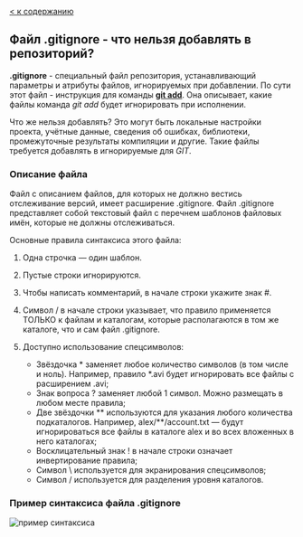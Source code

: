 [< к содержанию](./readme.md)

## Файл .gitignore - что нельзя добавлять в репозиторий?

**.gitignore** - специальный файл репозитория, устанавливающий параметры и атрибуты файлов, игнорируемых при добавлении. По сути этот файл - инструкция для команды [**git add**](./add.md). Она описывает, какие файлы команда *git add* будет игнорировать при исполнении. 

Что же нельзя добавлять? Это могут быть локальные настройки проекта, учётные данные, сведения об ошибках, библиотеки, промежуточные результаты компиляции и другие. Такие файлы требуется добавлять в игнорируемые для *GIT*.

### Описание файла

Файл с описанием файлов, для которых не должно вестись отслеживание версий, имеет расширение .gitignore. Файл .gitignore представляет собой текстовый файл с перечнем шаблонов файловых имён, которые не должны отслеживаться.

Основные правила синтаксиса этого файла:

1. Одна строчка — один шаблон.
2. Пустые строки игнорируются.
3. Чтобы написать комментарий, в начале строки укажите знак #.
4. Символ / в начале строки указывает, что правило применяется ТОЛЬКО к файлам и каталогам, которые располагаются в том же каталоге, что и сам файл .gitignore.
5. Доступно использование спецсимволов:
  
   * Звёздочка * заменяет любое количество символов (в том числе и ноль). Например, правило *.avi будет игнорировать все файлы с расширением .avi;
   * Знак вопроса ? заменяет любой 1 символ. Можно размещать в любом месте правила;
   * Две звёздочки ** используются для указания любого количества подкаталогов. Например, alex/**/account.txt — будут игнорироваться все файлы в каталоге alex и во всех вложенных в него каталогах;
   * Восклицательный знак ! в начале строки означает инвертирование правила;
   * Символ \ используется для экранирования спецсимволов;
   * Символ / используется для разделения уровня каталогов.

### Пример синтаксиса файла .gitignore

![пример синтаксиса](https://lms-cdn.skillfactory.ru/assets/courseware/v1/ac13e89fba5a588939fa4d7173b40409/asset-v1:SkillFactory+PHPDEV+2021+type@asset+block/PHP.5.8.1.png)
